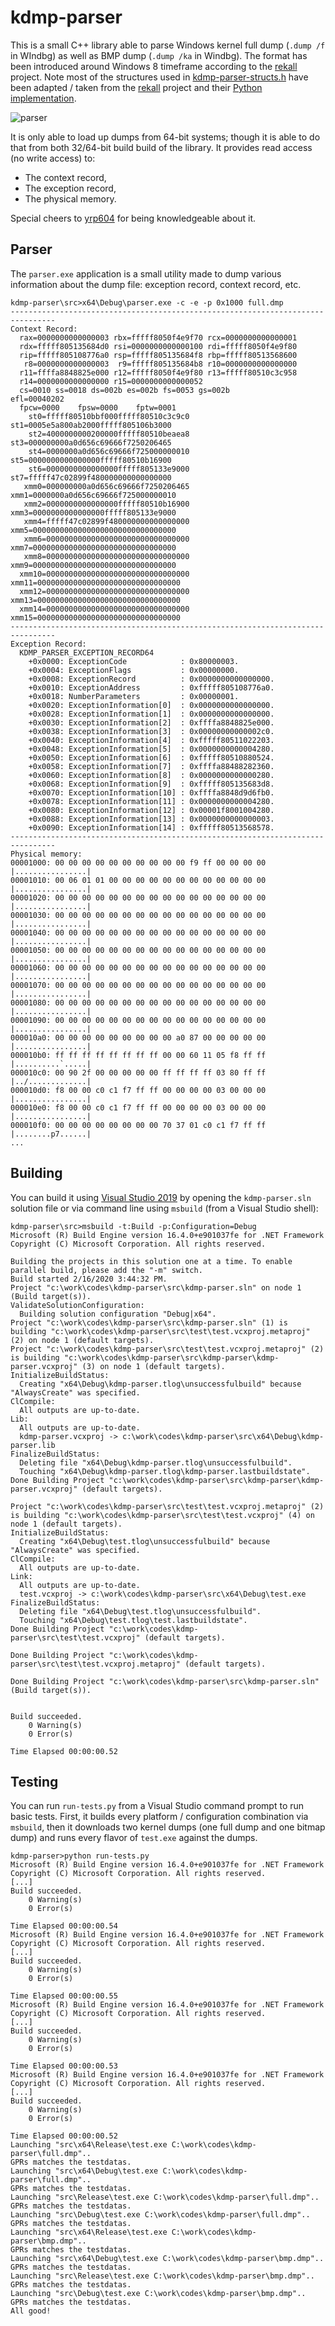 # kdmp-parser

This is a small C++ library able to parse Windows kernel full dump (`.dump /f` in WIndbg) as well as BMP dump (`.dump /ka` in Windbg). The format has been introduced around Windows 8 timeframe according to the [rekall](https://github.com/google/rekall) project. Note most of the structures used in [kdmp-parser-structs.h]() have been adapted / taken from the [rekall](https://github.com/google/rekall) project and their [Python implementation](https://github.com/google/rekall/blob/master/rekall-core/rekall/plugins/overlays/windows/crashdump.py). 

![parser](pics/parser.jpg)

It is only able to load up dumps from 64-bit systems; though it is able to do that from both 32/64-bit build build of the library. It provides read access (no write access) to:

- The context record,
- The exception record,
- The physical memory.

Special cheers to [yrp604](https://github.com/yrp604) for being knowledgeable about it.

## Parser

The `parser.exe` application is a small utility made to dump various information about the dump file: exception record, context record, etc.

```text
kdmp-parser\src>x64\Debug\parser.exe -c -e -p 0x1000 full.dmp
--------------------------------------------------------------------------------
Context Record:
  rax=0000000000000003 rbx=fffff8050f4e9f70 rcx=0000000000000001
  rdx=fffff805135684d0 rsi=0000000000000100 rdi=fffff8050f4e9f80
  rip=fffff805108776a0 rsp=fffff805135684f8 rbp=fffff80513568600
   r8=0000000000000003  r9=fffff805135684b8 r10=0000000000000000
  r11=ffffa8848825e000 r12=fffff8050f4e9f80 r13=fffff80510c3c958
  r14=0000000000000000 r15=0000000000000052
  cs=0010 ss=0018 ds=002b es=002b fs=0053 gs=002b                 efl=00040202
  fpcw=0000    fpsw=0000    fptw=0001
    st0=fffff80510bbf000fffff80510c3c9c0       st1=0005e5a800ab2000fffff805106b3000
    st2=4000000000200000fffff80510beaea8       st3=000000000a0d656c69666f7250206465
    st4=0000000a0d656c69666f725000000010       st5=0000000000000000fffff80510b16900
    st6=0000000000000000fffff805133e9000       st7=fffff47c02899f480000000000000000
   xmm0=000000000a0d656c69666f7250206465      xmm1=0000000a0d656c69666f725000000010
   xmm2=0000000000000000fffff80510b16900      xmm3=0000000000000000fffff805133e9000
   xmm4=fffff47c02899f480000000000000000      xmm5=00000000000000000000000000000000
   xmm6=00000000000000000000000000000000      xmm7=00000000000000000000000000000000
   xmm8=00000000000000000000000000000000      xmm9=00000000000000000000000000000000
  xmm10=00000000000000000000000000000000     xmm11=00000000000000000000000000000000
  xmm12=00000000000000000000000000000000     xmm13=00000000000000000000000000000000
  xmm14=00000000000000000000000000000000     xmm15=00000000000000000000000000000000
--------------------------------------------------------------------------------
Exception Record:
  KDMP_PARSER_EXCEPTION_RECORD64
    +0x0000: ExceptionCode            : 0x80000003.
    +0x0004: ExceptionFlags           : 0x00000000.
    +0x0008: ExceptionRecord          : 0x0000000000000000.
    +0x0010: ExceptionAddress         : 0xfffff805108776a0.
    +0x0018: NumberParameters         : 0x00000001.
    +0x0020: ExceptionInformation[0]  : 0x0000000000000000.
    +0x0028: ExceptionInformation[1]  : 0x0000000000000000.
    +0x0030: ExceptionInformation[2]  : 0xffffa8848825e000.
    +0x0038: ExceptionInformation[3]  : 0x00000000000002c0.
    +0x0040: ExceptionInformation[4]  : 0xfffff80511022203.
    +0x0048: ExceptionInformation[5]  : 0x0000000000004280.
    +0x0050: ExceptionInformation[6]  : 0xfffff80510880524.
    +0x0058: ExceptionInformation[7]  : 0xffffa88488282360.
    +0x0060: ExceptionInformation[8]  : 0x0000000000000280.
    +0x0068: ExceptionInformation[9]  : 0xfffff805135683d8.
    +0x0070: ExceptionInformation[10] : 0xffffa8848d9d6fb0.
    +0x0078: ExceptionInformation[11] : 0x0000000000004280.
    +0x0080: ExceptionInformation[12] : 0x00001f8001004280.
    +0x0088: ExceptionInformation[13] : 0x0000000000000003.
    +0x0090: ExceptionInformation[14] : 0xfffff80513568578.
--------------------------------------------------------------------------------
Physical memory:
00001000: 00 00 00 00 00 00 00 00 00 00 f9 ff 00 00 00 00  |................|
00001010: 00 06 01 01 00 00 00 00 00 00 00 00 00 00 00 00  |................|
00001020: 00 00 00 00 00 00 00 00 00 00 00 00 00 00 00 00  |................|
00001030: 00 00 00 00 00 00 00 00 00 00 00 00 00 00 00 00  |................|
00001040: 00 00 00 00 00 00 00 00 00 00 00 00 00 00 00 00  |................|
00001050: 00 00 00 00 00 00 00 00 00 00 00 00 00 00 00 00  |................|
00001060: 00 00 00 00 00 00 00 00 00 00 00 00 00 00 00 00  |................|
00001070: 00 00 00 00 00 00 00 00 00 00 00 00 00 00 00 00  |................|
00001080: 00 00 00 00 00 00 00 00 00 00 00 00 00 00 00 00  |................|
00001090: 00 00 00 00 00 00 00 00 00 00 00 00 00 00 00 00  |................|
000010a0: 00 00 00 00 00 00 00 00 00 a0 87 00 00 00 00 00  |................|
000010b0: ff ff ff ff ff ff ff ff 00 00 60 11 05 f8 ff ff  |..........`.....|
000010c0: 00 90 2f 00 00 00 00 00 ff ff ff ff 03 80 ff ff  |../.............|
000010d0: f8 00 00 c0 c1 f7 ff ff 00 00 00 00 03 00 00 00  |................|
000010e0: f8 00 00 c0 c1 f7 ff ff 00 00 00 00 03 00 00 00  |................|
000010f0: 00 00 00 00 00 00 00 00 70 37 01 c0 c1 f7 ff ff  |........p7......|
...
```

## Building

You can build it using [Visual Studio 2019](https://visualstudio.microsoft.com/downloads/) by opening the `kdmp-parser.sln` solution file or via command line using `msbuild` (from a Visual Studio shell):

```text
kdmp-parser\src>msbuild -t:Build -p:Configuration=Debug
Microsoft (R) Build Engine version 16.4.0+e901037fe for .NET Framework
Copyright (C) Microsoft Corporation. All rights reserved.

Building the projects in this solution one at a time. To enable parallel build, please add the "-m" switch.
Build started 2/16/2020 3:44:32 PM.
Project "c:\work\codes\kdmp-parser\src\kdmp-parser.sln" on node 1 (Build target(s)).
ValidateSolutionConfiguration:
  Building solution configuration "Debug|x64".
Project "c:\work\codes\kdmp-parser\src\kdmp-parser.sln" (1) is building "c:\work\codes\kdmp-parser\src\test\test.vcxproj.metaproj" (2) on node 1 (default targets).
Project "c:\work\codes\kdmp-parser\src\test\test.vcxproj.metaproj" (2) is building "c:\work\codes\kdmp-parser\src\kdmp-parser\kdmp-parser.vcxproj" (3) on node 1 (default targets).
InitializeBuildStatus:
  Creating "x64\Debug\kdmp-parser.tlog\unsuccessfulbuild" because "AlwaysCreate" was specified.
ClCompile:
  All outputs are up-to-date.
Lib:
  All outputs are up-to-date.
  kdmp-parser.vcxproj -> c:\work\codes\kdmp-parser\src\x64\Debug\kdmp-parser.lib
FinalizeBuildStatus:
  Deleting file "x64\Debug\kdmp-parser.tlog\unsuccessfulbuild".
  Touching "x64\Debug\kdmp-parser.tlog\kdmp-parser.lastbuildstate".
Done Building Project "c:\work\codes\kdmp-parser\src\kdmp-parser\kdmp-parser.vcxproj" (default targets).

Project "c:\work\codes\kdmp-parser\src\test\test.vcxproj.metaproj" (2) is building "c:\work\codes\kdmp-parser\src\test\test.vcxproj" (4) on node 1 (default targets).
InitializeBuildStatus:
  Creating "x64\Debug\test.tlog\unsuccessfulbuild" because "AlwaysCreate" was specified.
ClCompile:
  All outputs are up-to-date.
Link:
  All outputs are up-to-date.
  test.vcxproj -> c:\work\codes\kdmp-parser\src\x64\Debug\test.exe
FinalizeBuildStatus:
  Deleting file "x64\Debug\test.tlog\unsuccessfulbuild".
  Touching "x64\Debug\test.tlog\test.lastbuildstate".
Done Building Project "c:\work\codes\kdmp-parser\src\test\test.vcxproj" (default targets).

Done Building Project "c:\work\codes\kdmp-parser\src\test\test.vcxproj.metaproj" (default targets).

Done Building Project "c:\work\codes\kdmp-parser\src\kdmp-parser.sln" (Build target(s)).


Build succeeded.
    0 Warning(s)
    0 Error(s)

Time Elapsed 00:00:00.52
```

## Testing

You can run `run-tests.py` from a Visual Studio command prompt to run basic tests. First, it builds every platform / configuration combination via `msbuild`, then it downloads two kernel dumps (one full dump and one bitmap dump) and runs every flavor of `test.exe` against the dumps.

```text
kdmp-parser>python run-tests.py
Microsoft (R) Build Engine version 16.4.0+e901037fe for .NET Framework
Copyright (C) Microsoft Corporation. All rights reserved.
[...]
Build succeeded.
    0 Warning(s)
    0 Error(s)

Time Elapsed 00:00:00.54
Microsoft (R) Build Engine version 16.4.0+e901037fe for .NET Framework
Copyright (C) Microsoft Corporation. All rights reserved.
[...]
Build succeeded.
    0 Warning(s)
    0 Error(s)

Time Elapsed 00:00:00.55
Microsoft (R) Build Engine version 16.4.0+e901037fe for .NET Framework
Copyright (C) Microsoft Corporation. All rights reserved.
[...]
Build succeeded.
    0 Warning(s)
    0 Error(s)

Time Elapsed 00:00:00.53
Microsoft (R) Build Engine version 16.4.0+e901037fe for .NET Framework
Copyright (C) Microsoft Corporation. All rights reserved.
[...]
Build succeeded.
    0 Warning(s)
    0 Error(s)

Time Elapsed 00:00:00.52
Launching "src\x64\Release\test.exe C:\work\codes\kdmp-parser\full.dmp"..
GPRs matches the testdatas.
Launching "src\x64\Debug\test.exe C:\work\codes\kdmp-parser\full.dmp"..
GPRs matches the testdatas.
Launching "src\Release\test.exe C:\work\codes\kdmp-parser\full.dmp"..
GPRs matches the testdatas.
Launching "src\Debug\test.exe C:\work\codes\kdmp-parser\full.dmp"..
GPRs matches the testdatas.
Launching "src\x64\Release\test.exe C:\work\codes\kdmp-parser\bmp.dmp"..
GPRs matches the testdatas.
Launching "src\x64\Debug\test.exe C:\work\codes\kdmp-parser\bmp.dmp"..
GPRs matches the testdatas.
Launching "src\Release\test.exe C:\work\codes\kdmp-parser\bmp.dmp"..
GPRs matches the testdatas.
Launching "src\Debug\test.exe C:\work\codes\kdmp-parser\bmp.dmp"..
GPRs matches the testdatas.
All good!
```